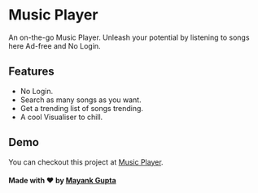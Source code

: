 
# Music Player

An on-the-go Music Player. Unleash your potential by listening to songs here Ad-free and No Login.



## Features

- No Login.
- Search as many songs as you want.
- Get a trending list of songs trending.
- A cool Visualiser to chill.


## Demo

You can checkout this project at [Music Player](https://music.programmayank.repl.co/).



#### Made with ❤ by [Mayank Gupta](https://github.com/Mayank-Creater)

